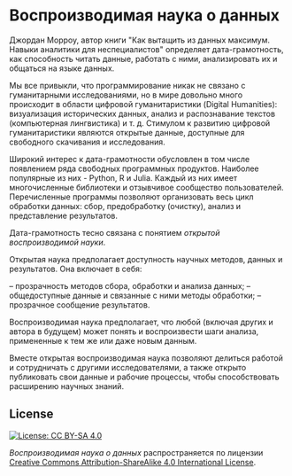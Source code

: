 # Воспроизводимая наука о данных

Джордан Морроу, автор книги "Как вытащить из данных максимум. Навыки аналитики для неспециалистов" определяет дата-грамотность, как способность читать данные, работать с ними, анализировать их и общаться на языке данных.

Мы все привыкли, что программирование никак не связано с гуманитарными исследованиями, но в мире довольно много происходит в области цифровой гуманитаристики (Digital Humanities): визуализация исторических данных, анализ и распознавание текстов (компьютерная лингвистика) и т. д. Стимулом к развитию цифровой гуманитаристики являются открытые данные, доступные для свободного скачивания и исследования.

Широкий интерес к дата-грамотности обусловлен в том числе появлением ряда свободных программных продуктов. Наиболее популярные из них - Python, R и Julia. Каждый из них имеет многочисленные библиотеки и отзывчивое сообщество пользователей. Перечисленные программы позволяют организовать весь цикл обработки данных: сбор, предобработку (очистку), анализ и представление результатов.

Дата-грамотность тесно связана с понятием *открытой воспроизводимой науки*.

Открытая наука предполагает доступность научных методов, данных и результатов. Она включает в себя:

– прозрачность методов сбора, обработки и анализа данных;
– общедоступные данные и связанные с ними методы обработки;
– прозрачное сообщение результатов.

Воспроизводимая наука предполагает, что любой (включая других и автора в будущем) может понять и воспроизвести шаги анализа, примененные к тем же или даже новым данным.

Вместе открытая воспроизводимая наука позволяют делиться работой и сотрудничать с другими исследователями, а также открыто публиковать свои данные и рабочие процессы, чтобы способствовать расширению научных знаний.

## License

[![License: CC BY-SA 4.0](https://img.shields.io/badge/License-CC%20BY--SA%204.0-lightgrey.svg)](http://creativecommons.org/licenses/by-sa/4.0/)

_Воспроизводимая наука о данных_ распространяется по лицензии [Creative Commons Attribution-ShareAlike 4.0 International License](https://creativecommons.org/licenses/by-sa/4.0/).


```{tableofcontents}
```
